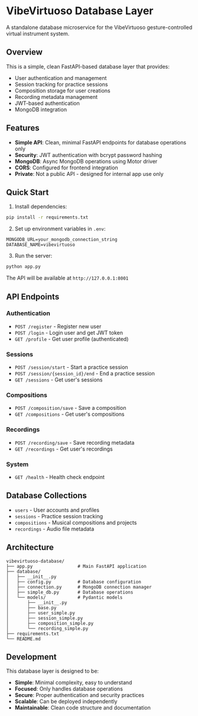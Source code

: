 # VibeVirtuoso Database Layer

A standalone database microservice for the VibeVirtuoso gesture-controlled virtual instrument system.

## Overview

This is a simple, clean FastAPI-based database layer that provides:
- User authentication and management
- Session tracking for practice sessions
- Composition storage for user creations
- Recording metadata management
- JWT-based authentication
- MongoDB integration

## Features

- **Simple API**: Clean, minimal FastAPI endpoints for database operations only
- **Security**: JWT authentication with bcrypt password hashing
- **MongoDB**: Async MongoDB operations using Motor driver
- **CORS**: Configured for frontend integration
- **Private**: Not a public API - designed for internal app use only

## Quick Start

1. Install dependencies:
```bash
pip install -r requirements.txt
```

2. Set up environment variables in `.env`:
```
MONGODB_URL=your_mongodb_connection_string
DATABASE_NAME=vibevirtuoso
```

3. Run the server:
```bash
python app.py
```

The API will be available at `http://127.0.0.1:8001`

## API Endpoints

### Authentication
- `POST /register` - Register new user
- `POST /login` - Login user and get JWT token
- `GET /profile` - Get user profile (authenticated)

### Sessions
- `POST /session/start` - Start a practice session
- `POST /session/{session_id}/end` - End a practice session
- `GET /sessions` - Get user's sessions

### Compositions
- `POST /composition/save` - Save a composition
- `GET /compositions` - Get user's compositions

### Recordings
- `POST /recording/save` - Save recording metadata
- `GET /recordings` - Get user's recordings

### System
- `GET /health` - Health check endpoint

## Database Collections

- `users` - User accounts and profiles
- `sessions` - Practice session tracking
- `compositions` - Musical compositions and projects
- `recordings` - Audio file metadata

## Architecture

```
vibevirtuoso-database/
├── app.py                 # Main FastAPI application
├── database/
│   ├── __init__.py
│   ├── config.py          # Database configuration
│   ├── connection.py      # MongoDB connection manager
│   ├── simple_db.py       # Database operations
│   └── models/            # Pydantic models
│       ├── __init__.py
│       ├── base.py
│       ├── user_simple.py
│       ├── session_simple.py
│       ├── composition_simple.py
│       └── recording_simple.py
├── requirements.txt
└── README.md
```

## Development

This database layer is designed to be:
- **Simple**: Minimal complexity, easy to understand
- **Focused**: Only handles database operations
- **Secure**: Proper authentication and security practices
- **Scalable**: Can be deployed independently
- **Maintainable**: Clean code structure and documentation